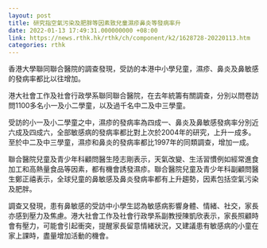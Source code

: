 ```yaml
---
layout: post
title: 研究指空氣污染及肥胖等因素致兒童濕疹鼻炎等發病率升
date: 2022-01-13 17:49:31.000000000 +08:00
link: https://news.rthk.hk/rthk/ch/component/k2/1628728-20220113.htm
categories: rthk
---
```


香港大學聯同聯合醫院的調查發現，受訪的本港中小學兒童，濕疹、鼻炎及鼻敏感的發病率都比以往增加。

港大社會工作及社會行政學系聯同聯合醫院，在去年統籌有關調查，分別以問卷訪問1100多名小一及小二學童，以及過千名中二及中三學童。

受訪的小一及小二學童之中，濕疹的發病率為四成一、鼻炎及鼻敏感發病率分別近六成及四成六，全部敏感病的發病率都比對上次於2004年的研究，上升一成多。至於中二及中三學童，濕疹和鼻炎的發病率都比1997年的同類調查，增加一成。

聯合醫院兒童及青少年科顧問醫生陸志剛表示，天氣改變、生活習慣例如經常進食加工和高熱量食品等因素，都有機會誘發濕疹。聯合醫院兒童及青少年科副顧問醫生鄭正禧表示，全球兒童的鼻敏感及鼻炎發病率都有上升趨勢，因素包括空氣污染及肥胖。

調查又發現，患有鼻敏感的受訪中小學生認為敏感病影響身體、情緒、社交，家長亦感到壓力及焦慮。港大社會工作及社會行政學系副教授陳凱欣表示，家長照顧時會有壓力，可能會引起衝突，提醒家長留意情緒狀況，又建議患有敏感病的小童在家上課時，盡量增加活動的機會。

